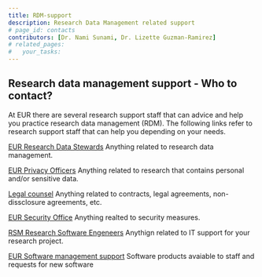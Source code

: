 ```yaml
---
title: RDM-support
description: Research Data Management related support
# page_id: contacts
contributors: [Dr. Nami Sunami, Dr. Lizette Guzman-Ramirez]
# related_pages:
#   your_tasks:
---
```


## Research data management support - Who to contact? 

At EUR there are several research support staff that can advice and help you practice research data management (RDM). 
The following links refer to research support staff that can help you depending on your needs. 

[EUR Research Data Stewards](https://www.eur.nl/en/research/research-services/research-data-management)
Anything related to research data management.

[EUR Privacy Officers](https://my.eur.nl/en/eur-employee/work-support/privacy/privacy-office)
Anything related to research that contains personal and/or sensitive data. 

[Legal counsel](https://my.eur.nl/en/eur-employee/research/research-services/research-quality-integrity/legal-aspects-research) 
Anything related to contracts, legal agreements, non-dissclosure agreements, etc. 

[EUR Security Office](https://my.eur.nl/en/eur-employee/organisatie/professional-services/edis/chief-information-officer-office-cioo)
Anything realted to security measures. 

[RSM Research Software Engeneers](https://my.eur.nl/en/rsm-employee/services-0/rsm-digitalisation-and-information-services-rdis/rdis-rsm-eur/it-research-support)
Anythign related to IT support for your research project.

[EUR Software management support](https://my.eur.nl/en/eur-employee/work-support/it/software)
Software products avaiable to staff and requests for new software
